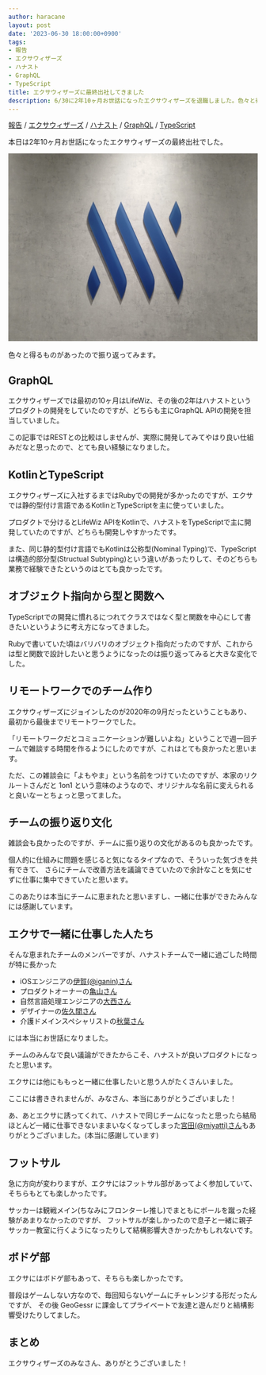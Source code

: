 ```yaml
---
author: haracane
layout: post
date: '2023-06-30 18:00:00+0900'
tags:
- 報告
- エクサウィザーズ
- ハナスト
- GraphQL
- TypeScript
title: エクサウィザーズに最終出社してきました
description: 6/30に2年10ヶ月お世話になったエクサウィザーズを退職しました。色々と得るものがあったので振り返ってみます。
---
```

<!-- tag_links -->
[報告](/tags/information/) / [エクサウィザーズ](/tags/exawizards/) / [ハナスト](/tags/hanasuto/) / [GraphQL](/tags/graphql/) / [TypeScript](/tags/typescript/)

<!-- content -->
本日は2年10ヶ月お世話になったエクサウィザーズの最終出社でした。

![最終出社で撮った写真](/assets/images/posts/exawizards.jpg)

色々と得るものがあったので振り返ってみます。

## GraphQL

エクサウィザーズでは最初の10ヶ月はLifeWiz、その後の2年はハナストというプロダクトの開発をしていたのですが、どちらも主にGraphQL APIの開発を担当していました。

この記事ではRESTとの比較はしませんが、実際に開発してみてやはり良い仕組みだなと思ったので、とても良い経験になりました。

## KotlinとTypeScript

エクサウィザーズに入社するまではRubyでの開発が多かったのですが、エクサでは静的型付け言語であるKotlinとTypeScriptを主に使っていました。

プロダクトで分けるとLifeWiz APIをKotlinで、ハナストをTypeScriptで主に開発していたのですが、どちらも開発しやすかったです。

また、同じ静的型付け言語でもKotlinは公称型(Nominal Typing)で、TypeScriptは構造的部分型(Structual Subtyping)という違いがあったりして、そのどちらも業務で経験できたというのはとても良かったです。

## オブジェクト指向から型と関数へ

TypeScriptでの開発に慣れるにつれてクラスではなく型と関数を中心にして書きたいというように考え方になってきました。

Rubyで書いていた頃はバリバリのオブジェクト指向だったのですが、これからは型と関数で設計したいと思うようになったのは振り返ってみると大きな変化でした。

## リモートワークでのチーム作り

エクサウィザーズにジョインしたのが2020年の9月だったということもあり、最初から最後までリモートワークでした。

「リモートワークだとコミュニケーションが難しいよね」ということで週一回チームで雑談する時間を作るようにしたのですが、これはとても良かったと思います。

ただ、この雑談会に「よもやま」という名前をつけていたのですが、本家のリクルートさんだと 1on1 という意味のようなので、オリジナルな名前に変えられると良いなーとちょっと思ってました。

## チームの振り返り文化

雑談会も良かったのですが、チームに振り返りの文化があるのも良かったです。

個人的に仕組みに問題を感じると気になるタイプなので、そういった気づきを共有できて、
さらにチームで改善方法を議論できていたので余計なことを気にせずに仕事に集中できていたと思います。

このあたりは本当にチームに恵まれたと思いますし、一緒に仕事ができたみんなには感謝しています。

## エクサで一緒に仕事した人たち

そんな恵まれたチームのメンバーですが、ハナストチームで一緒に過ごした時間が特に長かった

- iOSエンジニアの<a href="https://twitter.com/iganin_dev" target="_blank">伊賀(@iganin)さん</a>
- プロダクトオーナーの<a href="https://note.exawizards.com/n/n9d6c3f433318" target="_blank">亀山さん</a>
- 自然言語処理エンジニアの<a href="https://note.exawizards.com/n/n9d31b07185d8" target="_blank">大西さん</a>
- デザイナーの<a href="https://note.exawizards.com/n/n16a8bf7faf62" target="_blank">佐久間さん</a>
- 介護ドメインスペシャリストの<a href="https://note.exawizards.com/n/n9428cb05195b" target="_blank">秋葉さん</a>

には本当にお世話になりました。

チームのみんなで良い議論ができたからこそ、ハナストが良いプロダクトになったと思います。

エクサには他にももっと一緒に仕事したいと思う人がたくさんいました。

ここには書ききれませんが、みなさん、本当にありがとうございました！

あ、あとエクサに誘ってくれて、ハナストで同じチームになったと思ったら結局ほとんど一緒に仕事できないままいなくなってしまった<a href="https://twitter.com/miyatti" target="_blank">宮田(@miyatti)さん</a>もありがとうございました。(本当に感謝しています)

## フットサル

急に方向が変わりますが、エクサにはフットサル部があってよく参加していて、そちらもとても楽しかったです。

サッカーは観戦メイン(ちなみにフロンターレ推し)でまともにボールを蹴った経験があまりなかったのですが、
フットサルが楽しかったので息子と一緒に親子サッカー教室に行くようになったりして結構影響大きかったかもしれないです。

## ボドゲ部

エクサにはボドゲ部もあって、そちらも楽しかったです。

普段はゲームしない方なので、毎回知らないゲームにチャレンジする形だったんですが、
その後 GeoGessr に課金してプライベートで友達と遊んだりと結構影響受けたりしてました。

## まとめ

エクサウィザーズのみなさん、ありがとうございました！
